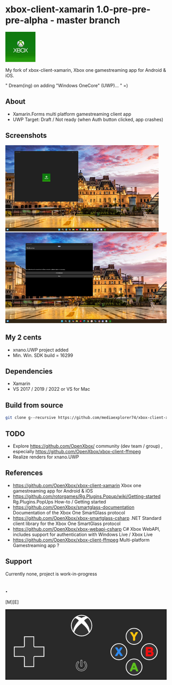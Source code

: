 # xbox-client-xamarin 1.0-pre-pre-pre-alpha - master branch 

![](Images/logo.png)

My fork of xbox-client-xamarin, Xbox one gamestreaming app for Android & iOS.

" Dream(ing) on adding "Windows OneCore" (UWP)… " =)

## About
- Xamarin.Forms multi platform gamestreaming client app
- UWP Target: Draft / Not ready (when Auth button clicked, app crashes)

## Screenshots

![](Images/screenshot01.png)
![](Images/screenshot02.png)

## My 2 cents
- xnano.UWP project added
- Min. Win. SDK build = 16299

## Dependencies
- Xamarin
- VS 2017 / 2019 / 2022 or VS for Mac

## Build from source
```sh
git clone g--recursive https://github.com/mediaexplorer74/xbox-client-xamarin
```

## TODO
- Explore https://github.com/OpenXbox/ community (dev team / group) , especially https://github.com/OpenXbox/xbox-client-ffmpeg
- Realize renders for xnano.UWP  

## References
- https://github.com/OpenXbox/xbox-client-xamarin Xbox one gamestreaming app for Android & iOS
- https://github.com/rotorgames/Rg.Plugins.Popup/wiki/Getting-started Rg.Plugins.PopUps How-to / Getting started
- https://github.com/OpenXbox/smartglass-documentation Documentation of the Xbox One SmartGlass protocol
- https://github.com/OpenXbox/xbox-smartglass-csharp .NET Standard client library for the Xbox One SmartGlass protocol
- https://github.com/OpenXbox/xbox-webapi-csharp C# Xbox WebAPI, includes support for authentication with Windows Live / Xbox Live
- https://github.com/OpenXbox/xbox-client-ffmpeg Multi-platform Gamestreaming app ?


## Support
Currently none, project is work-in-progress

## .
[M][E]

![](Images/footer.png)

